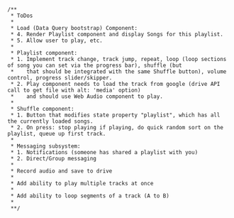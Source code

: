     /** 
     * ToDos
     * 
     * Load (Data Query bootstrap) Component: 
     * 4. Render Playlist component and display Songs for this playlist.
     * 5. Allow user to play, etc.
     * 
     * Playlist component:
     * 1. Implement track change, track jump, repeat, loop (loop sections of song you can set via the progress bar), shuffle (but 
     *    that should be integrated with the same Shuffle button), volume control, progress slider/skipper.
     * 2. Play component needs to load the track from google (drive API call to get file with alt: 'media' option)
     *    and should use Web Audio component to play.
     * 
     * Shuffle component:
     * 1. Button that modifies state property "playlist", which has all the currently loaded songs.
     * 2. On press: stop playing if playing, do quick random sort on the playlist, queue up first track.
     * 
     * Messaging subsystem:
     * 1. Notifications (someone has shared a playlist with you)
     * 2. Direct/Group messaging
     * 
     * Record audio and save to drive
     * 
     * Add ability to play multiple tracks at once
     *
     * Add ability to loop segments of a track (A to B)
     *
     **/